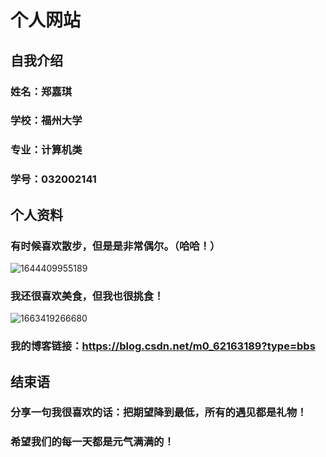 # 个人网站
## 自我介绍
### 姓名：郑嘉琪
### 学校：福州大学
### 专业：计算机类
### 学号：032002141
## 个人资料
### 有时候喜欢散步，但是是非常偶尔。（哈哈！）
![1644409955189](https://user-images.githubusercontent.com/112711581/190857596-adc46b27-25bb-4b79-9384-00afec91e1f0.jpg)
### 我还很喜欢美食，但我也很挑食！
![1663419266680](https://user-images.githubusercontent.com/112711581/190857877-508749ff-e901-4266-86e8-861e7021ec8c.jpg)
### 我的博客链接：https://blog.csdn.net/m0_62163189?type=bbs
## 结束语
### 分享一句我很喜欢的话：把期望降到最低，所有的遇见都是礼物！
### 希望我们的每一天都是元气满满的！
